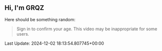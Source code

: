 ## Hi, I'm GRQZ
Here should be something random:  
> Sign in to confirm your age. This video may be inappropriate for some users.


Last Update: 2024-12-02 18:13:54.807745+00:00
